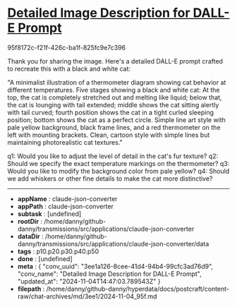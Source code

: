 # [Detailed Image Description for DALL-E Prompt](https://claude.ai/chat/3ee1a126-8cee-41d4-94b4-99cfc3ad76d9)

95f8172c-f21f-426c-ba1f-825fc9e7c396

 Thank you for sharing the image. Here's a detailed DALL-E prompt crafted to recreate this with a black and white cat:

"A minimalist illustration of a thermometer diagram showing cat behavior at different temperatures. Five stages showing a black and white cat: At the top, the cat is completely stretched out and melting like liquid; below that, the cat is lounging with tail extended; middle shows the cat sitting alertly with tail curved; fourth position shows the cat in a tight curled sleeping position; bottom shows the cat as a perfect circle. Simple line art style with pale yellow background, black frame lines, and a red thermometer on the left with mounting brackets. Clean, cartoon style with simple lines but maintaining photorealistic cat textures."

q1: Would you like to adjust the level of detail in the cat's fur texture?
q2: Should we specify the exact temperature markings on the thermometer?
q3: Would you like to modify the background color from pale yellow?
q4: Should we add whiskers or other fine details to make the cat more distinctive?

---

* **appName** : claude-json-converter
* **appPath** : claude-json-converter
* **subtask** : [undefined]
* **rootDir** : /home/danny/github-danny/transmissions/src/applications/claude-json-converter
* **dataDir** : /home/danny/github-danny/transmissions/src/applications/claude-json-converter/data
* **tags** : p10.p20.p30.p40.p50
* **done** : [undefined]
* **meta** : {
  "conv_uuid": "3ee1a126-8cee-41d4-94b4-99cfc3ad76d9",
  "conv_name": "Detailed Image Description for DALL-E Prompt",
  "updated_at": "2024-11-04T14:47:03.789543Z"
}
* **filepath** : /home/danny/github-danny/hyperdata/docs/postcraft/content-raw/chat-archives/md/3ee1/2024-11-04_95f.md